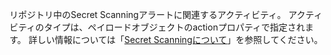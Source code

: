 リポジトリ中のSecret Scanningアラートに関連するアクティビティ。 アクティビティのタイプは、ペイロードオブジェクトのactionプロパティで指定されます。 詳しい情報については「[Secret Scanningについて](/github/administering-a-repository/about-secret-scanning)」を参照してください。
